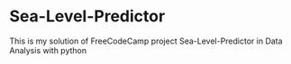 # Sea-Level-Predictor
This is my solution of FreeCodeCamp project Sea-Level-Predictor in Data Analysis with python
